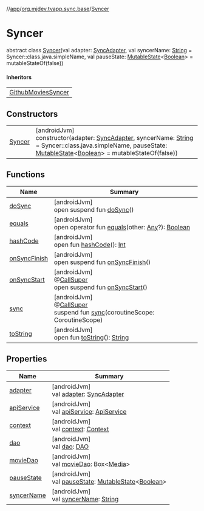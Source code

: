 //[app](../../../index.md)/[org.mjdev.tvapp.sync.base](../index.md)/[Syncer](index.md)

# Syncer

abstract class [Syncer](index.md)(val adapter: [SyncAdapter](../../org.mjdev.tvapp.sync/-sync-adapter/index.md), val syncerName: [String](https://kotlinlang.org/api/latest/jvm/stdlib/kotlin/-string/index.html) = Syncer::class.java.simpleName, val pauseState: [MutableState](https://developer.android.com/reference/kotlin/androidx/compose/runtime/MutableState.html)&lt;[Boolean](https://kotlinlang.org/api/latest/jvm/stdlib/kotlin/-boolean/index.html)&gt; = mutableStateOf(false))

#### Inheritors

| |
|---|
| [GithubMoviesSyncer](../../org.mjdev.tvapp.sync.syncers/-github-movies-syncer/index.md) |

## Constructors

| | |
|---|---|
| [Syncer](-syncer.md) | [androidJvm]<br>constructor(adapter: [SyncAdapter](../../org.mjdev.tvapp.sync/-sync-adapter/index.md), syncerName: [String](https://kotlinlang.org/api/latest/jvm/stdlib/kotlin/-string/index.html) = Syncer::class.java.simpleName, pauseState: [MutableState](https://developer.android.com/reference/kotlin/androidx/compose/runtime/MutableState.html)&lt;[Boolean](https://kotlinlang.org/api/latest/jvm/stdlib/kotlin/-boolean/index.html)&gt; = mutableStateOf(false)) |

## Functions

| Name | Summary |
|---|---|
| [doSync](do-sync.md) | [androidJvm]<br>open suspend fun [doSync](do-sync.md)() |
| [equals](../../org.mjdev.tvapp.widget/-refresh-action/index.md#585090901%2FFunctions%2F-912451524) | [androidJvm]<br>open operator fun [equals](../../org.mjdev.tvapp.widget/-refresh-action/index.md#585090901%2FFunctions%2F-912451524)(other: [Any](https://kotlinlang.org/api/latest/jvm/stdlib/kotlin/-any/index.html)?): [Boolean](https://kotlinlang.org/api/latest/jvm/stdlib/kotlin/-boolean/index.html) |
| [hashCode](../../org.mjdev.tvapp.widget/-refresh-action/index.md#1794629105%2FFunctions%2F-912451524) | [androidJvm]<br>open fun [hashCode](../../org.mjdev.tvapp.widget/-refresh-action/index.md#1794629105%2FFunctions%2F-912451524)(): [Int](https://kotlinlang.org/api/latest/jvm/stdlib/kotlin/-int/index.html) |
| [onSyncFinish](on-sync-finish.md) | [androidJvm]<br>open suspend fun [onSyncFinish](on-sync-finish.md)() |
| [onSyncStart](on-sync-start.md) | [androidJvm]<br>@[CallSuper](https://developer.android.com/reference/kotlin/androidx/annotation/CallSuper.html)<br>open suspend fun [onSyncStart](on-sync-start.md)() |
| [sync](sync.md) | [androidJvm]<br>@[CallSuper](https://developer.android.com/reference/kotlin/androidx/annotation/CallSuper.html)<br>suspend fun [sync](sync.md)(coroutineScope: CoroutineScope) |
| [toString](../../org.mjdev.tvapp.widget/-refresh-action/index.md#1616463040%2FFunctions%2F-912451524) | [androidJvm]<br>open fun [toString](../../org.mjdev.tvapp.widget/-refresh-action/index.md#1616463040%2FFunctions%2F-912451524)(): [String](https://kotlinlang.org/api/latest/jvm/stdlib/kotlin/-string/index.html) |

## Properties

| Name | Summary |
|---|---|
| [adapter](adapter.md) | [androidJvm]<br>val [adapter](adapter.md): [SyncAdapter](../../org.mjdev.tvapp.sync/-sync-adapter/index.md) |
| [apiService](api-service.md) | [androidJvm]<br>val [apiService](api-service.md): [ApiService](../../org.mjdev.tvapp.repository/-api-service/index.md) |
| [context](context.md) | [androidJvm]<br>val [context](context.md): [Context](https://developer.android.com/reference/kotlin/android/content/Context.html) |
| [dao](dao.md) | [androidJvm]<br>val [dao](dao.md): [DAO](../../org.mjdev.tvapp.database/-d-a-o/index.md) |
| [movieDao](movie-dao.md) | [androidJvm]<br>val [movieDao](movie-dao.md): Box&lt;[Media](../../org.mjdev.tvapp.data.local/-media/index.md)&gt; |
| [pauseState](pause-state.md) | [androidJvm]<br>val [pauseState](pause-state.md): [MutableState](https://developer.android.com/reference/kotlin/androidx/compose/runtime/MutableState.html)&lt;[Boolean](https://kotlinlang.org/api/latest/jvm/stdlib/kotlin/-boolean/index.html)&gt; |
| [syncerName](syncer-name.md) | [androidJvm]<br>val [syncerName](syncer-name.md): [String](https://kotlinlang.org/api/latest/jvm/stdlib/kotlin/-string/index.html) |
